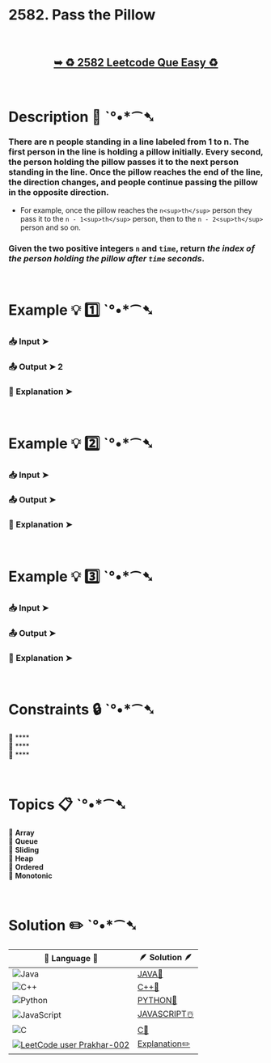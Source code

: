 # 2582. Pass the Pillow

</br>

<h2 align="center"> 

<a href="https://leetcode.com/problems/pass-the-pillow/description/?envType=daily-question&envId=2024-07-06"><strong>➥ ♻️ 2582 Leetcode Que Easy ♻️ </strong></a>
</h2>

</br>

# Description 📜 ˋ°•*⁀➷

### There are n people standing in a line labeled from 1 to n. The first person in the line is holding a pillow initially. Every second, the person holding the pillow passes it to the next person standing in the line. Once the pillow reaches the end of the line, the direction changes, and people continue passing the pillow in the opposite direction.

- For example, once the pillow reaches the `n<sup>th</sup>` person they pass it to the `n - 1<sup>th</sup>` person, then to the `n - 2<sup>th</sup>` person and so on.

### Given the two positive integers `n` and `time`, return *the index of the person holding the pillow after `time` seconds*.

 



</br>

# Example 💡 1️⃣ ˋ°•*⁀➷

  ### 📥 Input  ➤ 

  ### 📤 Output  ➤ 2

  ### 🔦 Explanation  ➤ 

</br>

# Example 💡 2️⃣ ˋ°•*⁀➷

  ### 📥 Input ➤ 

  ### 📤 Output  ➤ 

  ### 🔦 Explanation ➤ 


</br>

# Example 💡 3️⃣ ˋ°•*⁀➷

  ### 📥 Input ➤ 

  ### 📤 Output  ➤ 

  ### 🔦 Explanation  ➤ 

</br>

# Constraints 🔒 ˋ°•*⁀➷

🔹 **** </br>
🔹 **** </br>
🔹 **** </br>

</br>

# Topics 📋 ˋ°•*⁀➷

🔸 **Array**  </br>
🔸 **Queue**  </br>
🔸 **Sliding**  </br>
🔸 **Heap**  </br>
🔸 **Ordered**  </br>
🔸 **Monotonic**  </br>


</br>

# Solution ✏️ ˋ°•*⁀➷

| 📒 Language 📒  | 🪶 Solution 🪶 |
| ------------- | ------------- |
|  ![Java](https://img.shields.io/badge/java-%23ED8B00.svg?style=for-the-badge&logo=openjdk&logoColor=white)  | [JAVA🍁]() |
|  ![C++](https://img.shields.io/badge/c++-%2300599C.svg?style=for-the-badge&logo=c%2B%2B&logoColor=white)  | [C++🎲]()  |
|  ![Python](https://img.shields.io/badge/python-3670A0?style=for-the-badge&logo=python&logoColor=ffdd54)    | [PYTHON🍰]() |
| ![JavaScript](https://img.shields.io/badge/javascript-%23323330.svg?style=for-the-badge&logo=javascript&logoColor=%23F7DF1E)   | [JAVASCRIPT☃️]() |
|   ![C](https://img.shields.io/badge/c-%2300599C.svg?style=for-the-badge&logo=c&logoColor=white)   | [C💖]()  |
|  [![LeetCode user Prakhar-002](https://img.shields.io/badge/dynamic/json?style=for-the-badge&labelColor=black&color=%23ffa116&label=Solved&query=solvedOverTotal&url=https%3A%2F%2Fleetcode-badge.vercel.app%2Fapi%2Fusers%2FPrakhar-002&logo=leetcode&logoColor=yellow)](https://leetcode.com/Prakhar-002/)  | [Explanation✏️]()  |
